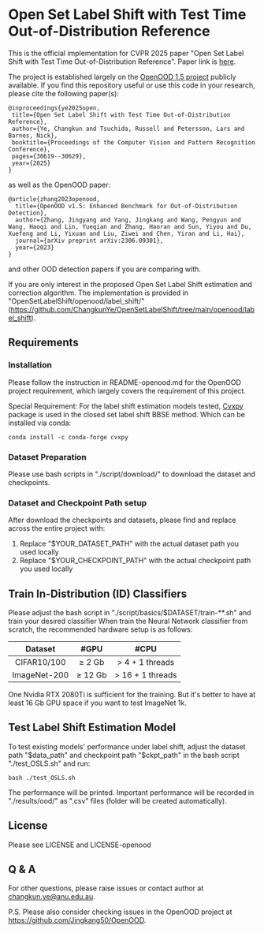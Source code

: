 # Open Set Label Shift with Test Time Out-of-Distribution Reference
This is the official implementation for CVPR 2025 paper "Open Set Label Shift with Test Time Out-of-Distribution Reference". Paper link is [here](https://openaccess.thecvf.com/content/CVPR2025/papers/Ye_Open_Set_Label_Shift_with_Test_Time_Out-of-Distribution_Reference_CVPR_2025_paper.pdf).

The project is established largely on the [OpenOOD 1.5 project](https://github.com/Jingkang50/OpenOOD) publicly available.
If you find this repository useful or use this code in your research, please cite the following paper(s): 
 ```
@inproceedings{ye2025open,
  title={Open Set Label Shift with Test Time Out-of-Distribution Reference},
  author={Ye, Changkun and Tsuchida, Russell and Petersson, Lars and Barnes, Nick},
  booktitle={Proceedings of the Computer Vision and Pattern Recognition Conference},
  pages={30619--30629},
  year={2025}
}
 ```
as well as the OpenOOD paper:
```
@article{zhang2023openood,
  title={OpenOOD v1.5: Enhanced Benchmark for Out-of-Distribution Detection},
  author={Zhang, Jingyang and Yang, Jingkang and Wang, Pengyun and Wang, Haoqi and Lin, Yueqian and Zhang, Haoran and Sun, Yiyou and Du, Xuefeng and Li, Yixuan and Liu, Ziwei and Chen, Yiran and Li, Hai},
  journal={arXiv preprint arXiv:2306.09301},
  year={2023}
}
```
and other OOD detection papers if you are comparing with.

If you are only interest in the proposed Open Set Label Shift estimation and correction algorithm. The implementation is provided in "OpenSetLabelShift/openood/label_shift/" (https://github.com/ChangkunYe/OpenSetLabelShift/tree/main/openood/label_shift).
## Requirements

### Installation

Please follow the instruction in README-openood.md for the OpenOOD project requirement, which largely covers the requirement of this project.

Special Requirement:
For the label shift estimation models tested, [Cvxpy](https://www.cvxpy.org/) package is used in the closed set label shift BBSE method. Which can be installed via conda:
```
conda install -c conda-forge cvxpy
```
### Dataset Preparation
Please use bash scripts in "./script/download/" to download the dataset and checkpoints.

### Dataset and Checkpoint Path setup
After download the checkpoints and datasets, please find and replace across the entire project with:

1. Replace "$YOUR_DATASET_PATH" with the actual dataset path you used locally
2. Replace "$YOUR_CHECKPOINT_PATH" with the actual checkpoint path you used locally

## Train In-Distribution (ID) Classifiers
Please adjust the bash script in "./script/basics/$DATASET/train-**.sh" and train your desired classifier
When train the Neural Network classifier from scratch, the recommended hardware setup is as follows:

|   Dataset    |    #GPU    |        #CPU         |
|:------------:|:----------:|:-------------------:|
| CIFAR10/100  | &ge; 2 Gb  | &gt; 4 + 1 threads  |
| ImageNet-200 | &ge; 12 Gb | &gt; 16 + 1 threads |

One Nvidia RTX 2080Ti is sufficient for the training. But it's better to have at least 16 Gb GPU space if you want to test ImageNet 1k.


## Test Label Shift Estimation Model

To test existing models' performance under label shift, adjust the dataset path "$data_path" and checkpoint path "$ckpt_path" in the bash script "./test_OSLS.sh" and run: 
```
bash ./test_OSLS.sh
```
The performance will be printed. Important performance will be recorded in "./results/ood/" as ".csv" files (folder will be created automatically).


## License
Please see LICENSE and LICENSE-openood

## Q \& A
For other questions, please raise issues or contact author at changkun.ye@anu.edu.au.

P.S. Please also consider checking issues in the OpenOOD project at https://github.com/Jingkang50/OpenOOD.
